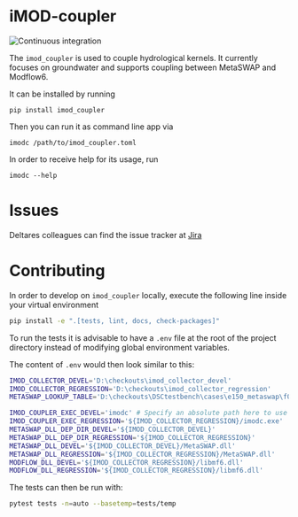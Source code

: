 # iMOD-coupler

![Continuous integration](https://github.com/Deltares/imod_coupler/workflows/Continuous%20integration/badge.svg)

The `imod_coupler` is used to couple hydrological kernels.
It currently focuses on groundwater and supports coupling between MetaSWAP and Modflow6.

It can be installed by running

```
pip install imod_coupler
```

Then you can run it as command line app via

```
imodc /path/to/imod_coupler.toml
```

In order to receive help for its usage, run

```
imodc --help
```

# Issues

Deltares colleagues can find the issue tracker at [Jira](https://issuetracker.deltares.nl/secure/RapidBoard.jspa?rapidView=469&projectKey=IMOD6&view=planning&selectedIssue=IMOD6-840)

# Contributing

In order to develop on `imod_coupler` locally, execute the following line inside your virtual environment

```bash
pip install -e ".[tests, lint, docs, check-packages]"
```

To run the tests it is advisable to have a `.env` file at the root of the project directory instead of modifying global environment variables.

The content of `.env` would then look similar to this:

```bash
IMOD_COLLECTOR_DEVEL='D:\checkouts\imod_collector_devel'
IMOD_COLLECTOR_REGRESSION='D:\checkouts\imod_collector_regression'
METASWAP_LOOKUP_TABLE='D:\checkouts\DSCtestbench\cases\e150_metaswap\f00_common\c00_common\LHM2016_v01vrz'

IMOD_COUPLER_EXEC_DEVEL='imodc' # Specify an absolute path here to use a packaged version of iMOD Coupler
IMOD_COUPLER_EXEC_REGRESSION='${IMOD_COLLECTOR_REGRESSION}/imodc.exe'
METASWAP_DLL_DEP_DIR_DEVEL='${IMOD_COLLECTOR_DEVEL}'
METASWAP_DLL_DEP_DIR_REGRESSION='${IMOD_COLLECTOR_REGRESSION}'
METASWAP_DLL_DEVEL='${IMOD_COLLECTOR_DEVEL}/MetaSWAP.dll'
METASWAP_DLL_REGRESSION='${IMOD_COLLECTOR_REGRESSION}/MetaSWAP.dll'
MODFLOW_DLL_DEVEL='${IMOD_COLLECTOR_REGRESSION}/libmf6.dll'
MODFLOW_DLL_REGRESSION='${IMOD_COLLECTOR_REGRESSION}/libmf6.dll'
```

The tests can then be run with:

```bash
pytest tests -n=auto --basetemp=tests/temp
```
